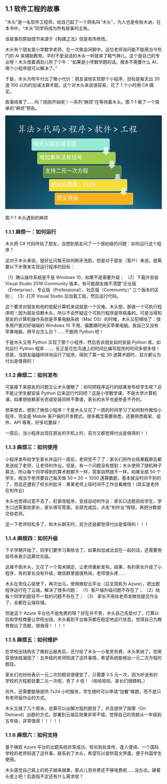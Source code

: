 ## 1.1 软件工程的故事

“木头”是一名软件工程师，给自己起了一个网名叫“木头”，为人也是有些木讷，在本书中，“木头”同学将成为所有故事的主角。

该故事的原始情节来源于《构建之法》但是有所修改。

木头有个朋友是小学数学老师，在一次聚会闲聊中，这位老师询问能不能用当今热门的 AI 来辅助教育。平时不爱说话的木头一听就来了精气神儿，这个是自己的专业呀！木头借着酒劲儿吹了个牛：“如果是小学数学题的话，根本不需要什么 AI，用个小程序就可以解决了。”

于是，木头为吹牛付出了微小代价：朋友请他实现那个小程序，目标是每天出 20 道 100 以内的加减法算术题。这个对木头来说很容易，花了 1 个小时用 C# 搞定。

故事结束了......吗？刚刚开始呢！一系列“麻烦”在等待着木头。图 1-1 做了一个简单的“麻烦”预告。

<img src="img/Slide3.SVG" height=300/>

图 1-1 木头遇到的麻烦

### 1.1.1 麻烦一：如何运行

木头把 C# 代码传给了朋友，没想到朋友问了一个很初级的问题：如何运行这个程序？

这对于木头来说，就好比问每天如何刷牙洗脸，但是对于朋友（客户）来说，就需要以下步骤来实现运行程序的目标：

（1）确认操作系统是不是 Windows 10，如果不是需要升级；
（2）下载并安装 Visual Studio 2019 Community 版本，有可能朋友搞不清楚“企业版（Enterprise）、专业版（Professional）、社区版（Community）” 三个版本的区别；
（3）打开 Visual Studio 后加载工程，然后运行代码。

这个要求对朋友和他的低配计算机来说就是一个灾难。木头想，那做一个可执行程序吧！因为朋友信赖木头，所以不会怀疑这个可执行程序是带病毒的。可是当得知朋友的计算机操作系统是苹果电脑系统（Mac OS）的时候，木头又犯嘀咕了：很多用户面对好端端的 Windows 10 不用，偏要跟时尚买苹果电脑。我自己又没有苹果电脑，跨平台怎么办？......干脆用 Python 吧！

于是木头又用 Python 实现了那个小程序，然后告诉朋友如何安装 Python 库，如何运行 Python 程序......，反正是花在沟通上的时间比编写程序的时间多很多倍！但是，当朋友磕磕绊绊地运行了程序，得到了第一批 30 道算术题时，双方都认为付出是值得的！

### 1.1.2 麻烦二：如何发布

可是接下来朋友的问题又让木头傻眼了：如何把程序运行的结果发布给学生呢？总不能让学生都安装 Python 后来运行代码吧？这是小学数学课，不是大学计算机课。如果想依赖家长完成安装同样不靠谱，家长的水平也是参差不齐的。

想来想去，想到了微信小程序！于是木头又花了一周的时间学习了如何制作微信小程序，完全是 Mobile 客户端的开发模式，很多概念需要熟悉，还要熟悉框架、组件、API 等等，好多坑要踩！

一周后，当小程序出现在朋友的手机上时，双方又都觉得付出是值得的！！

### 1.1.3 麻烦三：如何使用

小程序发布给学生家长并运行一周后，老师受不了了：家长们把作业结果截屏后都发送给了老师，让老师判作业。但是，有一个问题没有想到：木头使用了随机种子算法，所以每个同学得到的算术题都不一样，答案自然就不一样。如果全部 50 个学生，相当于老师要自己每天做 $50 \times 20=1000$ 道算数题，基本就没时间干别的了，而且还遭到了校长的批评：某某老师上班时间不工作总看微信！(其实是老师在判作业)

木头也觉得过意不去了，赶紧改程序，变成自动判作业：家长口述题目给学生，学生口述答案给家长，家长填写答案。全部完成后，点击“判作业”按钮，再把分数提交给老师。

这一下老师轻松多了，和木头聊天时，双方还是都觉得付出是值得的！！！

### 1.1.4 麻烦四：如何升级

下半学期开始了，同学们要学习乘除法了。如果和加减法混在一起的话，还需要用括号来表示运算优先级。

这难不倒木头，又花了一个周末搞定，让老师重新发布。结果，有的家长升级了小程序，有的家长没有升级，微信群里面很热闹，老师很头疼......

木头在责任心驱使下，再次出马，使用微软云平台（后文简称为 Azure），把出题程序运行在了云端，解决了很多问题：
（1）客户端升级问题不存在了；
（2）给每个同学的题目不一致的问题不存在了；
（3） 家长不用给老师发微信提交作业了，全都在云端存储。

但是这个 Azure 平台也不是免费的呀？好在并不贵，木头自己先垫付了，打算以后和学校商量让学校出钱。木头看到平台每天都在稳定地运行状态，觉得自己为教育做出了贡献，很值得！！！！

### 1.1.5 麻烦五：如何维护

在学校出钱购买了微软云服务后，还付给了木头一小笔劳务费，木头笑纳了，但笑容很快就凝固了：五年级的老师知道了这件事情，希望系统能够出一元二次方程的题目。

家长们也纷纷表示一元二次的题目很便宜了，只需要 0.5 元一次，因为听说有的学校的方程题目要二元一次呢，贵了 4 倍！（哈哈哈哈，家长们很精明。）

另外，还需要能够提供 7x24 小时服务，学生随时可以申请“加餐”做题，而不是只有老师留作业的方式。

木头又搞了几个周末，总算可以出解方程的题目了，并且提供了按需（On Demand）出题的方式。部署到云端后效果非常不错，觉得自己的贡献从一年级到五年级，非常值得！！！！！

### 1.1.6 麻烦六：如何支持

基于微软 Azure 平台的出题系统非常成功，校长到处宣传，逢人便讲。一个国际学校的老师知道了这件事，联系到了木头，希望可以提供英文界面，便于外国学生使用。

木头感觉自己肩上的担子越来越重，那点儿劳务费还不够电费呢......没办法，硬着头皮上吧！后面指不定还有什么需求呢？
